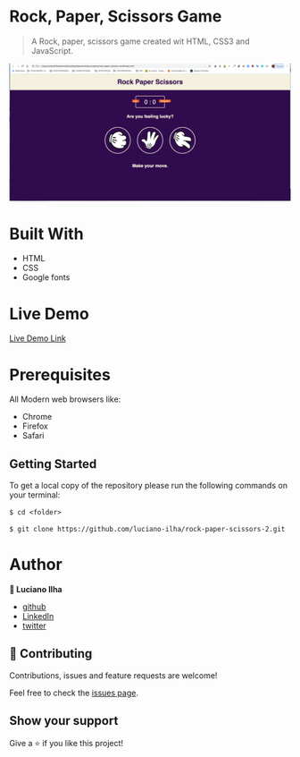 # Rock, Paper, Scissors Game

> A Rock, paper, scissors game created wit HTML, CSS3 and JavaScript.




![Screenshot](images/screenshot.png)


# Built With #

- HTML
- CSS
- Google fonts


# Live Demo #
[Live Demo Link](https://rawcdn.githack.com/luciano-ilha/rock-paper-scissors-2/6dd653a69169b23a95e36609a20abd5b04aee5a3/index.html)


 # Prerequisites #
 All Modern web browsers like:
- Chrome 
- Firefox
- Safari


## Getting Started

To get a local copy of the repository please run the following commands on your terminal:

```
$ cd <folder>
```

```
$ git clone https://github.com/luciano-ilha/rock-paper-scissors-2.git
```



 # Author # 


**👤 Luciano Ilha**
 - [github](https://github.com/luciano-ilha)
 - [LinkedIn](https://www.linkedin.com/in/luciano-ilha-carbonell-188115a0/)
 - [twitter](https://twitter.com/CarbonellIlha)   


## 🤝 Contributing

Contributions, issues and feature requests are welcome!

Feel free to check the [issues page](https://github.com/luciano-ilha/rock-paper-scissors-2/issues).

## Show your support

Give a ⭐️ if you like this project!
